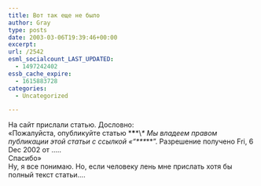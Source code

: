 ```yaml
---
title: Вот так еще не было
author: Gray
type: posts
date: 2003-03-06T19:39:46+00:00
excerpt:
url: /2542
esml_socialcount_LAST_UPDATED:
  - 1497242402
essb_cache_expire:
  - 1615883728
categories:
  - Uncategorized

---
```








На сайт прислали статью. Дословно:  
&#171;Пожалуйста, опубликуйте статью \***\***\*\\*\* Мы владеем правом публикации этой статьи с ссылкой &#171;“\*\*\****”. Разрешение получено Fri, 6 Dec 2002 от &#8230;..  
Спасибо&#187;  
Ну, я все понимаю. Но, если человеку лень мне прислать хотя бы полный текст статьи&#8230;.